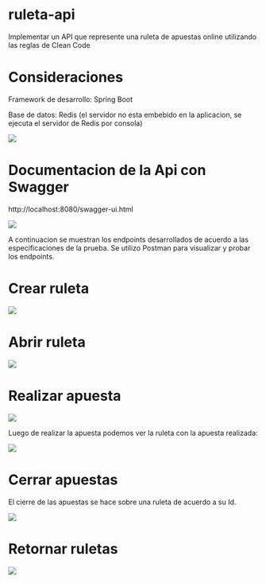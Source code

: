 # ruleta-api
Implementar un API que represente una ruleta de apuestas online utilizando las reglas de Clean Code

# Consideraciones
Framework de desarrollo: Spring Boot

Base de datos: Redis (el servidor no esta embebido en la aplicacion, se ejecuta el servidor de Redis por consola)

<p aling="center">
  <img src="https://github.com/oscarsalazar8913/ruleta-api/blob/master/imagenes/8.%20ejecucionRedisServer.jpg">
</p>


# Documentacion de la Api con Swagger
http://localhost:8080/swagger-ui.html

<p aling="center">
  <img src="https://github.com/oscarsalazar8913/ruleta-api/blob/master/imagenes/7.%20ruletaApiDocumentacion.jpg">
</p>

A continuacion se muestran los endpoints desarrollados de acuerdo a las especificaciones de la prueba. Se utilizo Postman
para visualizar y probar los endpoints.

# Crear ruleta

<p aling="center">
  <img src="https://github.com/oscarsalazar8913/ruleta-api/blob/master/imagenes/1.%20crearRuleta.jpg">
</p>

# Abrir ruleta

<p aling="center">
  <img src="https://github.com/oscarsalazar8913/ruleta-api/blob/master/imagenes/2.%20abrirRuleta.jpg">
</p>

# Realizar apuesta

<p aling="center">
  <img src="https://github.com/oscarsalazar8913/ruleta-api/blob/master/imagenes/3.%20realizarApuesta.jpg">
</p>

Luego de realizar la apuesta podemos ver la ruleta con la apuesta realizada:
<p aling="center">
  <img src="https://github.com/oscarsalazar8913/ruleta-api/blob/master/imagenes/4.%20ruletaConApuestaRealizadas.jpg">
</p>

# Cerrar apuestas
El cierre de las apuestas se hace sobre una ruleta de acuerdo a su Id.
<p aling="center">
  <img src="https://github.com/oscarsalazar8913/ruleta-api/blob/master/imagenes/5.%20cerrarApuestas.jpg">
</p>

# Retornar ruletas

<p aling="center">
  <img src="https://github.com/oscarsalazar8913/ruleta-api/blob/master/imagenes/6.%20ruletasConEstado.jpg">
</p>
